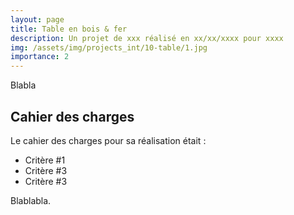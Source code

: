 ```yaml
---
layout: page
title: Table en bois & fer
description: Un projet de xxx réalisé en xx/xx/xxxx pour xxxx
img: /assets/img/projects_int/10-table/1.jpg
importance: 2
---
```


Blabla

## Cahier des charges
Le cahier des charges pour sa réalisation était :

+ Critère #1
+ Critère #3
+ Critère #3
<div class="row">
    <div class="col">
        <img class="img-fluid rounded z-depth-1" src="{{ '/assets/img/projects_int/10-table/1.jpg' | relative_url }}" alt="" title="Titre image 1"/>
    </div>
     <div class="col">
        <img class="img-fluid rounded z-depth-1" src="{{ '/assets/img/projects_int/10-table/2.jpg' | relative_url }}" alt="" title="Titre image 2"/>
    </div>
</div>
<div class="caption">
    Blablabla.
</div>